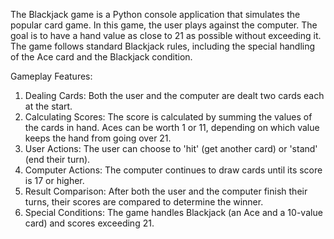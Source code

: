 The Blackjack game is a Python console application that simulates the popular card game. In this game, the user plays against the computer. The goal is to have a hand value as close to 21 as possible without exceeding it. The game follows standard Blackjack rules, including the special handling of the Ace card and the Blackjack condition.

Gameplay Features:

1) Dealing Cards: Both the user and the computer are dealt two cards each at the start.
2) Calculating Scores: The score is calculated by summing the values of the cards in hand. Aces can be worth 1 or 11, depending on which value keeps the hand from going over 21.
3) User Actions: The user can choose to 'hit' (get another card) or 'stand' (end their turn).
4) Computer Actions: The computer continues to draw cards until its score is 17 or higher.
5) Result Comparison: After both the user and the computer finish their turns, their scores are compared to determine the winner.
6) Special Conditions: The game handles Blackjack (an Ace and a 10-value card) and scores exceeding 21.
